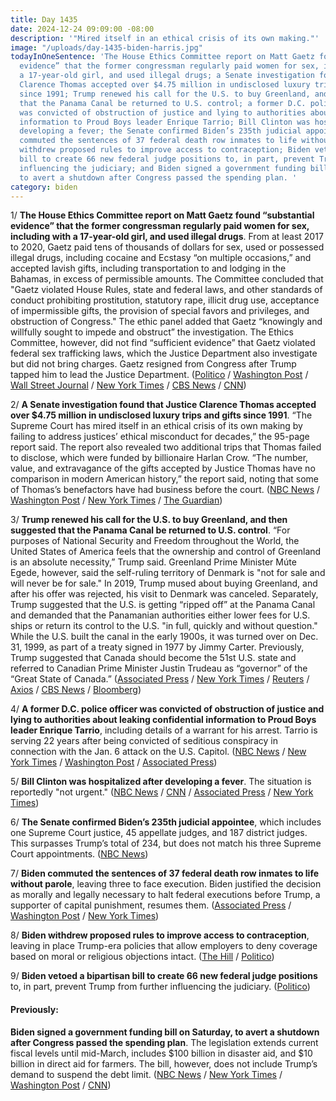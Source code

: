 ```yaml
---
title: Day 1435
date: 2024-12-24 09:09:00 -08:00
description: '"Mired itself in an ethical crisis of its own making."'
image: "/uploads/day-1435-biden-harris.jpg"
todayInOneSentence: 'The House Ethics Committee report on Matt Gaetz found “substantial
  evidence” that the former congressman regularly paid women for sex, including with
  a 17-year-old girl, and used illegal drugs; a Senate investigation found that Justice
  Clarence Thomas accepted over $4.75 million in undisclosed luxury trips and gifts
  since 1991; Trump renewed his call for the U.S. to buy Greenland, and then suggested
  that the Panama Canal be returned to U.S. control; a former D.C. police officer
  was convicted of obstruction of justice and lying to authorities about leaking confidential
  information to Proud Boys leader Enrique Tarrio; Bill Clinton was hospitalized after
  developing a fever; the Senate confirmed Biden’s 235th judicial appointee; Biden
  commuted the sentences of 37 federal death row inmates to life without parole; Biden
  withdrew proposed rules to improve access to contraception; Biden vetoed a bipartisan
  bill to create 66 new federal judge positions to, in part, prevent Trump from further
  influencing the judiciary; and Biden signed a government funding bill on Saturday,
  to avert a shutdown after Congress passed the spending plan. '
category: biden
---
```


1/ **The House Ethics Committee report on Matt Gaetz found “substantial evidence” that the former congressman regularly paid women for sex, including with a 17-year-old girl, and used illegal drugs**. From at least 2017 to 2020, Gaetz paid tens of thousands of dollars for sex, used or possessed illegal drugs, including cocaine and Ecstasy “on multiple occasions,” and accepted lavish gifts, including transportation to and lodging in the Bahamas, in excess of permissible amounts. The Committee concluded that "Gaetz violated House Rules, state and federal laws, and other standards of conduct prohibiting prostitution, statutory rape, illicit drug use, acceptance of impermissible gifts, the provision of special favors and privileges, and obstruction of Congress." The ethic panel added that Gaetz “knowingly and willfully sought to impede and obstruct” the investigation. The Ethics Committee, however, did not find “sufficient evidence” that Gaetz violated federal sex trafficking laws, which the Justice Department also investigate but did not bring charges. Gaetz resigned from Congress after Trump tapped him to lead the Justice Department. ([Politico](https://www.politico.com/news/2024/12/23/matt-gaetz-ethics-report-findings-00195875) / [Washington Post](https://www.washingtonpost.com/politics/2024/12/23/matt-gaetz-ethics-report/) / [Wall Street Journal](https://www.wsj.com/politics/policy/matt-gaetz-lawsuit-ethics-report-release-232ca2fb) / [New York Times](https://www.nytimes.com/live/2024/12/23/us/matt-gaetz-report-trump-news) / [CBS News](https://www.cbsnews.com/news/matt-gaetz-ethics-report-released/) / [CNN](https://www.cnn.com/2024/12/23/politics/matt-gaetz-house-ethics-report))

2/ **A Senate investigation found that Justice Clarence Thomas accepted over $4.75 million in undisclosed luxury trips and gifts since 1991**. “The Supreme Court has mired itself in an ethical crisis of its own making by failing to address justices’ ethical misconduct for decades,” the 95-page report said. The report also revealed two additional trips that Thomas failed to disclose, which were funded by billionaire Harlan Crow. “The number, value, and extravagance of the gifts accepted by Justice Thomas have no comparison in modern American history,” the report said, noting that some of Thomas’s benefactors have had business before the court. ([NBC News](https://www.nbcnews.com/politics/congress/senate-democrats-blast-supreme-courts-ethical-crisis-investigation-rcna184987) / [Washington Post](https://www.washingtonpost.com/politics/2024/12/21/supreme-court-ethics-investigation-senate-judiciary-clarence-thomas/) / [New York Times](https://www.nytimes.com/2024/12/21/us/politics/clarence-thomas-trips-disclosure-investigation.html) / [The Guardian](https://www.theguardian.com/us-news/2024/dec/21/ethics-inquiry-supreme-court))

3/ **Trump renewed his call for the U.S. to buy Greenland, and then suggested that the Panama Canal be returned to U.S. control**. “For purposes of National Security and Freedom throughout the World, the United States of America feels that the ownership and control of Greenland is an absolute necessity,” Trump said. Greenland Prime Minister Múte Egede, however, said the self-ruling territory of Denmark is "not for sale and will never be for sale." In 2019, Trump mused about buying Greenland, and after his offer was rejected, his visit to Denmark was canceled. Separately, Trump suggested that the U.S. is getting “ripped off” at the Panama Canal and demanded that the Panamanian authorities either lower fees for U.S. ships or return its control to the U.S. "in full, quickly and without question." While the U.S. built the canal in the early 1900s, it was turned over on Dec. 31, 1999, as part of a treaty signed in 1977 by Jimmy Carter. Previously, Trump suggested that Canada should become the 51st U.S. state and referred to Canadian Prime Minister Justin Trudeau as “governor” of the “Great State of Canada.” ([Associated Press](https://apnews.com/article/trump-greenland-norway-panama-canal-canada-a52858e3075f9b5ad95e78753293fc1f) / [New York Times](https://www.nytimes.com/2024/12/23/us/politics/trump-greenland-panama-canal.html) / [Reuters](https://www.reuters.com/world/americas/greenland-is-not-sale-its-leader-says-response-trump-2024-12-23/) / [Axios](https://www.axios.com/2024/12/22/trump-panama-canal-return) / [CBS News](https://www.cbsnews.com/news/trump-greenland-not-for-sale-panama-canal/) / [Bloomberg](https://www.bloomberg.com/news/articles/2024-12-24/panama-president-rallies-support-for-canal-after-trump-threat))

4/ **A former D.C. police officer was convicted of obstruction of justice and lying to authorities about leaking confidential information to Proud Boys leader Enrique Tarrio**, including details of a warrant for his arrest. Tarrio is serving 22 years after being convicted of seditious conspiracy in connection with the Jan. 6 attack on the U.S. Capitol. ([NBC News](https://www.nbcnews.com/politics/justice-department/former-dc-police-intel-chief-guilty-tipping-proud-boys-leader-ahead-ja-rcna185206) / [New York Times](https://www.nytimes.com/2024/12/23/us/politics/dc-police-enrique-tarrio-proud-boys.html) / [Washington Post](https://www.washingtonpost.com/dc-md-va/2024/12/23/lamond-proud-boys-jan6-verdict/) / [Associated Press](https://apnews.com/article/enrique-tarrio-shane-lamond-trial-proud-boys-ebc9620298c8843a5fd83fd718e8a582))

5/ **Bill Clinton was hospitalized after developing a fever**. The situation is reportedly "not urgent." ([NBC News](https://www.nbcnews.com/politics/politics-news/bill-clinton-hospitalized-developing-fever-rcna185287) / [CNN](https://www.cnn.com/2024/12/23/politics/bill-clinton-hospital-fever/) / [Associated Press](https://apnews.com/article/bill-clinton-hospitalized-fever-observation-2a4a61049185950d74289d98f6c2bf02) / [New York Times](https://www.nytimes.com/2024/12/23/us/politics/bill-clinton-hospital-fever.html))

6/ **The Senate confirmed Biden’s 235th judicial appointee**, which includes one Supreme Court justice, 45 appellate judges, and 187 district judges. This surpasses Trump’s total of 234, but does not match his three Supreme Court appointments. ([NBC News](https://www.nbcnews.com/politics/joe-biden/senate-confirms-bidens-235th-judge-beating-trumps-record-rcna182832))

7/ **Biden commuted the sentences of 37 federal death row inmates to life without parole**, leaving three to face execution. Biden justified the decision as morally and legally necessary to halt federal executions before Trump, a supporter of capital punishment, resumes them. ([Associated Press](https://apnews.com/article/biden-death-row-commutations-trump-executions-f67b5e04453cd1aa6383c516bc14f300) / [Washington Post](https://www.washingtonpost.com/national-security/2024/12/23/biden-death-penalty-commutation/) / [New York Times](https://www.nytimes.com/2024/12/23/us/politics/biden-commutes-37-death-sentences.html))

8/ **Biden withdrew proposed rules to improve access to contraception**, leaving in place Trump-era policies that allow employers to deny coverage based on moral or religious objections intact. ([The Hill](https://thehill.com/policy/healthcare/5054838-biden-withdraws-birth-control-rules/) / [Politico](https://www.politico.com/news/2024/12/23/biden-admin-birth-control-rule-00195979))

9/ **Biden vetoed a bipartisan bill to create 66 new federal judge positions** to, in part, prevent Trump from further influencing the judiciary. ([Politico](https://www.politico.com/news/2024/12/23/biden-vetoes-bill-federal-judge-slots-00195981))

#### Previously:

**Biden signed a government funding bill on Saturday, to avert a shutdown after Congress passed the spending plan**. The legislation extends current fiscal levels until mid-March, includes $100 billion in disaster aid, and $10 billion in direct aid for farmers. The bill, however, does not include Trump’s demand to suspend the debt limit. ([NBC News](https://www.nbcnews.com/politics/white-house/biden-signs-government-funding-bill-averting-shutdown-rcna185114) / [New York Times](https://www.nytimes.com/2024/12/21/us/politics/biden-signs-spending-bill.html) / [Washington Post](https://www.washingtonpost.com/politics/2024/12/20/government-shutdown-bill-house-trump-musk/) / [CNN](https://www.cnn.com/2024/12/20/politics/house-senate-vote-shutdown-bill))